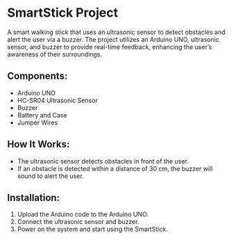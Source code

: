 # SmartStick Project
A smart walking stick that uses an ultrasonic sensor to detect obstacles and alert the user via a buzzer. The project utilizes an Arduino UNO, ultrasonic sensor, and buzzer to provide real-time feedback, enhancing the user’s awareness of their surroundings.

## Components:
- Arduino UNO
- HC-SR04 Ultrasonic Sensor
- Buzzer
- Battery and Case
- Jumper Wires

## How It Works:
- The ultrasonic sensor detects obstacles in front of the user.
- If an obstacle is detected within a distance of 30 cm, the buzzer will sound to alert the user.

## Installation:
1. Upload the Arduino code to the Arduino UNO.
2. Connect the ultrasonic sensor and buzzer.
3. Power on the system and start using the SmartStick.
